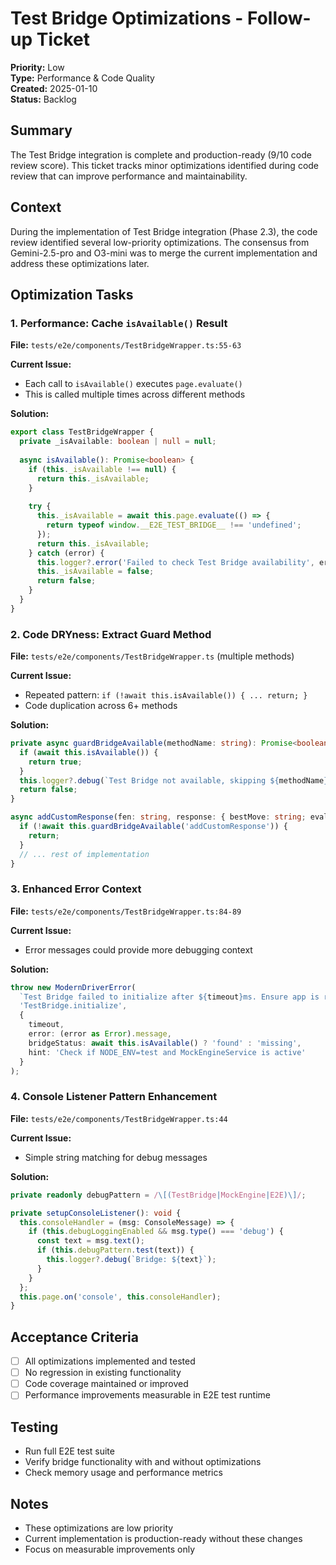 # Test Bridge Optimizations - Follow-up Ticket

**Priority:** Low  
**Type:** Performance & Code Quality  
**Created:** 2025-01-10  
**Status:** Backlog

## Summary
The Test Bridge integration is complete and production-ready (9/10 code review score). This ticket tracks minor optimizations identified during code review that can improve performance and maintainability.

## Context
During the implementation of Test Bridge integration (Phase 2.3), the code review identified several low-priority optimizations. The consensus from Gemini-2.5-pro and O3-mini was to merge the current implementation and address these optimizations later.

## Optimization Tasks

### 1. Performance: Cache `isAvailable()` Result
**File:** `tests/e2e/components/TestBridgeWrapper.ts:55-63`

**Current Issue:**
- Each call to `isAvailable()` executes `page.evaluate()`
- This is called multiple times across different methods

**Solution:**
```typescript
export class TestBridgeWrapper {
  private _isAvailable: boolean | null = null;
  
  async isAvailable(): Promise<boolean> {
    if (this._isAvailable !== null) {
      return this._isAvailable;
    }
    
    try {
      this._isAvailable = await this.page.evaluate(() => {
        return typeof window.__E2E_TEST_BRIDGE__ !== 'undefined';
      });
      return this._isAvailable;
    } catch (error) {
      this.logger?.error('Failed to check Test Bridge availability', error as Error);
      this._isAvailable = false;
      return false;
    }
  }
}
```

### 2. Code DRYness: Extract Guard Method
**File:** `tests/e2e/components/TestBridgeWrapper.ts` (multiple methods)

**Current Issue:**
- Repeated pattern: `if (!await this.isAvailable()) { ... return; }`
- Code duplication across 6+ methods

**Solution:**
```typescript
private async guardBridgeAvailable(methodName: string): Promise<boolean> {
  if (await this.isAvailable()) {
    return true;
  }
  this.logger?.debug(`Test Bridge not available, skipping ${methodName}`);
  return false;
}

async addCustomResponse(fen: string, response: { bestMove: string; evaluation: number }): Promise<void> {
  if (!await this.guardBridgeAvailable('addCustomResponse')) {
    return;
  }
  // ... rest of implementation
}
```

### 3. Enhanced Error Context
**File:** `tests/e2e/components/TestBridgeWrapper.ts:84-89`

**Current Issue:**
- Error messages could provide more debugging context

**Solution:**
```typescript
throw new ModernDriverError(
  `Test Bridge failed to initialize after ${timeout}ms. Ensure app is running in test mode.`,
  'TestBridge.initialize',
  { 
    timeout, 
    error: (error as Error).message,
    bridgeStatus: await this.isAvailable() ? 'found' : 'missing',
    hint: 'Check if NODE_ENV=test and MockEngineService is active'
  }
);
```

### 4. Console Listener Pattern Enhancement
**File:** `tests/e2e/components/TestBridgeWrapper.ts:44`

**Current Issue:**
- Simple string matching for debug messages

**Solution:**
```typescript
private readonly debugPattern = /\[(TestBridge|MockEngine|E2E)\]/;

private setupConsoleListener(): void {
  this.consoleHandler = (msg: ConsoleMessage) => {
    if (this.debugLoggingEnabled && msg.type() === 'debug') {
      const text = msg.text();
      if (this.debugPattern.test(text)) {
        this.logger?.debug(`Bridge: ${text}`);
      }
    }
  };
  this.page.on('console', this.consoleHandler);
}
```

## Acceptance Criteria
- [ ] All optimizations implemented and tested
- [ ] No regression in existing functionality
- [ ] Code coverage maintained or improved
- [ ] Performance improvements measurable in E2E test runtime

## Testing
- Run full E2E test suite
- Verify bridge functionality with and without optimizations
- Check memory usage and performance metrics

## Notes
- These optimizations are low priority
- Current implementation is production-ready without these changes
- Focus on measurable improvements only